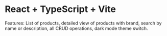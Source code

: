 # React + TypeScript + Vite

Features: List of products, detailed view of products with brand, search by name or description, all CRUD operations, dark mode theme switch.
